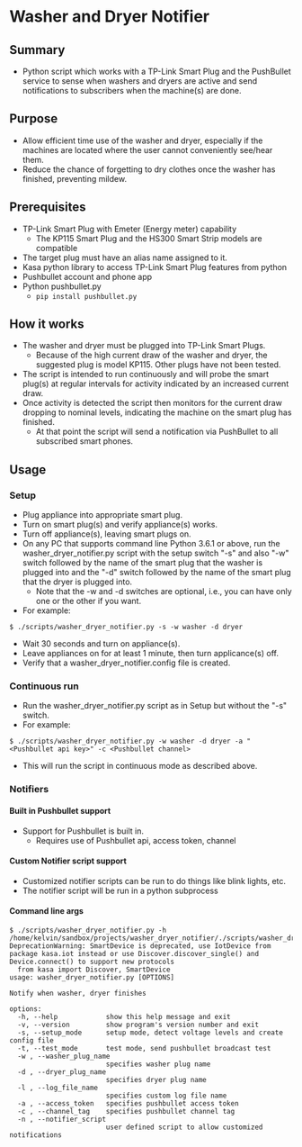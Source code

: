 # Washer and Dryer Notifier
## Summary
- Python script which works with a TP-Link Smart Plug and the PushBullet service to sense when washers and dryers are active and send notifications to subscribers when the machine(s) are done.
## Purpose
- Allow efficient time use of the washer and dryer, especially if the machines are located where the user cannot conveniently see/hear them.
- Reduce the chance of forgetting to dry clothes once the washer has finished, preventing mildew.
## Prerequisites
- TP-Link Smart Plug with Emeter (Energy meter) capability
  - The KP115 Smart Plug and the HS300 Smart Strip models are compatible
- The target plug must have an alias name assigned to it.
- Kasa python library to access TP-Link Smart Plug features from python
- Pushbullet account and phone app
- Python pushbullet.py
  - ``` pip install pushbullet.py ```
## How it works
- The washer and dryer must be plugged into TP-Link Smart Plugs.
  - Because of the high current draw of the washer and dryer, the suggested plug is model KP115.  Other plugs have not been tested.
- The script is intended to run continuously and will probe the smart plug(s) at regular intervals for activity indicated by an increased current draw.
- Once activity is detected the script then monitors for the current draw dropping to nominal levels, indicating the machine on the smart plug has finished.
  - At that point the script will send a notification via PushBullet to all subscribed smart phones.
## Usage
### Setup
- Plug appliance into appropriate smart plug.
- Turn on smart plug(s) and verify appliance(s) works.
- Turn off appliance(s), leaving smart plugs on.
- On any PC that supports command line Python 3.6.1 or above, run the washer_dryer_notifier.py script with the setup switch "-s" and also "-w" switch followed by the name of the smart plug that the washer is plugged into and the "-d" switch followed by the name of the smart plug that the dryer is plugged into.
  - Note that the -w and -d switches are optional, i.e., you can have only one or the other if you want.
- For example:
```
$ ./scripts/washer_dryer_notifier.py -s -w washer -d dryer
```
- Wait 30 seconds and turn on appliance(s).
- Leave appliances on for at least 1 minute, then turn applicance(s) off.
- Verify that a washer_dryer_notifier.config file is created.
### Continuous run
- Run the washer_dryer_notifier.py script as in Setup but without the "-s" switch.
- For example:
```
$ ./scripts/washer_dryer_notifier.py -w washer -d dryer -a "<Pushbullet api key>" -c <Pushbullet channel>
```

- This will run the script in continuous mode as described above.
### Notifiers
#### Built in Pushbullet support
- Support for Pushbullet is built in.
  - Requires use of Pushbullet api, access token, channel
#### Custom Notifier script support
- Customized notifier scripts can be run to do things like blink lights, etc.
- The notifier script will be run in a python subprocess
#### Command line args
```
$ ./scripts/washer_dryer_notifier.py -h
/home/kelvin/sandbox/projects/washer_dryer_notifier/./scripts/washer_dryer_notifier.py:4: DeprecationWarning: SmartDevice is deprecated, use IotDevice from package kasa.iot instead or use Discover.discover_single() and Device.connect() to support new protocols
  from kasa import Discover, SmartDevice
usage: washer_dryer_notifier.py [OPTIONS]

Notify when washer, dryer finishes

options:
  -h, --help            show this help message and exit
  -v, --version         show program's version number and exit
  -s, --setup_mode      setup mode, detect voltage levels and create config file
  -t, --test_mode       test mode, send pushbullet broadcast test
  -w , --washer_plug_name 
                        specifies washer plug name
  -d , --dryer_plug_name 
                        specifies dryer plug name
  -l , --log_file_name 
                        specifies custom log file name
  -a , --access_token   specifies pushbullet access token
  -c , --channel_tag    specifies pushbullet channel tag
  -n , --notifier_script 
                        user defined script to allow customized notifications
```

